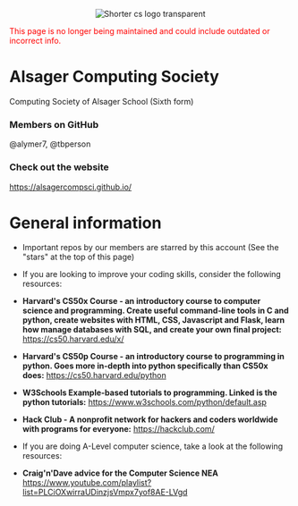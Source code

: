 <p align="center">
  <img src="https://github.com/user-attachments/assets/ee8b3111-2148-4279-85f3-e6bdb2b6741f" alt="Shorter cs logo transparent">
</p>

<span style="color:red">This page is no longer being maintained and could include outdated or incorrect info.</span>


# Alsager Computing Society
Computing Society of Alsager School (Sixth form)

### Members on GitHub
@alymer7, @tbperson

### Check out the website
https://alsagercompsci.github.io/

# General information
- Important repos by our members are starred by this account (See the "stars" at the top of this page)
- If you are looking to improve your coding skills, consider the following resources:
- **Harvard's CS50x Course - an introductory course to computer science and programming. Create useful command-line tools in C and python, create websites with HTML, CSS, Javascript and Flask, learn how manage databases with SQL, and create your own final project:** 
https://cs50.harvard.edu/x/
- **Harvard's CS50p Course - an introductory course to programming in python. Goes more in-depth into python specifically than CS50x does:**
https://cs50.harvard.edu/python
- **W3Schools Example-based tutorials to programming. Linked is the python tutorials:**
https://www.w3schools.com/python/default.asp
- **Hack Club - A nonprofit network for hackers and coders worldwide with programs for everyone:**
https://hackclub.com/

- If you are doing A-Level computer science, take a look at the following resources:
- **Craig'n'Dave advice for the Computer Science NEA**
https://www.youtube.com/playlist?list=PLCiOXwirraUDinzjsVmpx7yof8AE-LVgd
